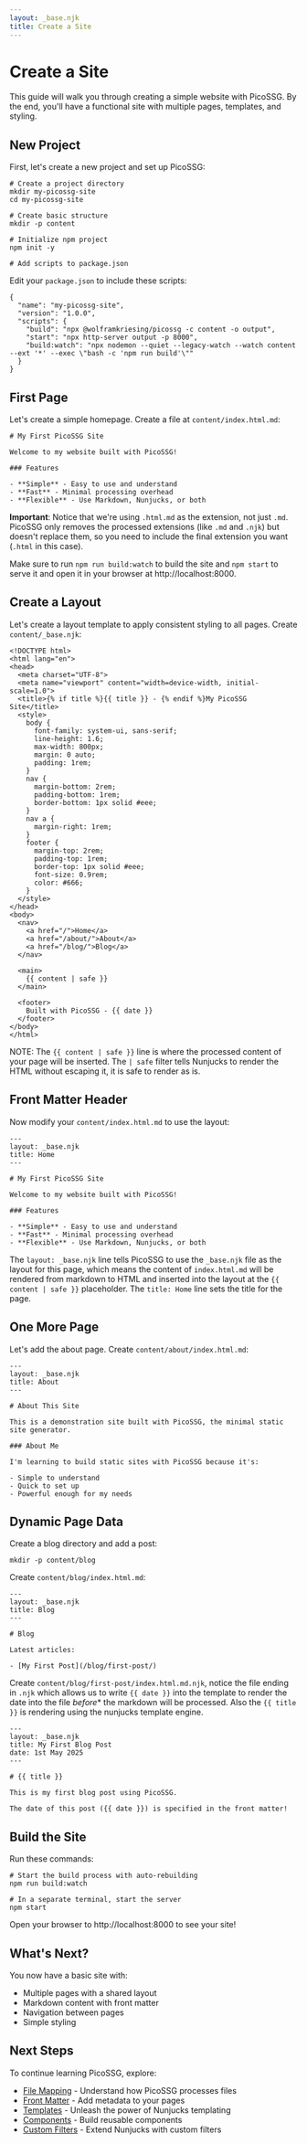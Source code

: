 ```yaml
---
layout: _base.njk
title: Create a Site
---
```


# Create a Site

This guide will walk you through creating a simple website with PicoSSG. By the end, you'll have a functional site with multiple pages, templates, and styling.

## New Project

First, let's create a new project and set up PicoSSG:

```bash-allow2copy
# Create a project directory
mkdir my-picossg-site
cd my-picossg-site

# Create basic structure
mkdir -p content

# Initialize npm project
npm init -y

# Add scripts to package.json
```

Edit your `package.json` to include these scripts:

```json-allow2copy
{
  "name": "my-picossg-site",
  "version": "1.0.0",
  "scripts": {
    "build": "npx @wolframkriesing/picossg -c content -o output",
    "start": "npx http-server output -p 8000",
    "build:watch": "npx nodemon --quiet --legacy-watch --watch content --ext '*' --exec \"bash -c 'npm run build'\""
  }
}
```

## First Page

Let's create a simple homepage. Create a file at `content/index.html.md`:

```markdown-allow2copy
# My First PicoSSG Site

Welcome to my website built with PicoSSG!

### Features

- **Simple** - Easy to use and understand
- **Fast** - Minimal processing overhead
- **Flexible** - Use Markdown, Nunjucks, or both
```

**Important**: Notice that we're using `.html.md` as the extension, not just `.md`. PicoSSG only removes the 
processed extensions (like `.md` and `.njk`) but doesn't replace them, so you need to include the final extension you want (`.html` in this case).

Make sure to run `npm run build:watch` to build the site and `npm start` to serve it and open it in your browser at http://localhost:8000.

## Create a Layout

Let's create a layout template to apply consistent styling to all pages. Create `content/_base.njk`:

```html-allow2copy
<!DOCTYPE html>
<html lang="en">
<head>
  <meta charset="UTF-8">
  <meta name="viewport" content="width=device-width, initial-scale=1.0">
  <title>{% if title %}{{ title }} - {% endif %}My PicoSSG Site</title>
  <style>
    body {
      font-family: system-ui, sans-serif;
      line-height: 1.6;
      max-width: 800px;
      margin: 0 auto;
      padding: 1rem;
    }
    nav {
      margin-bottom: 2rem;
      padding-bottom: 1rem;
      border-bottom: 1px solid #eee;
    }
    nav a {
      margin-right: 1rem;
    }
    footer {
      margin-top: 2rem;
      padding-top: 1rem;
      border-top: 1px solid #eee;
      font-size: 0.9rem;
      color: #666;
    }
  </style>
</head>
<body>
  <nav>
    <a href="/">Home</a>
    <a href="/about/">About</a>
    <a href="/blog/">Blog</a>
  </nav>
  
  <main>
    {{ content | safe }}
  </main>
  
  <footer>
    Built with PicoSSG - {{ date }}
  </footer>
</body>
</html>
```

NOTE: The `{{ content | safe }}` line is where the processed content of your page will be inserted. 
The `| safe` filter tells Nunjucks to render the HTML without escaping it, it is safe to render as is.

## Front Matter Header

Now modify your `content/index.html.md` to use the layout:

```markdown-allow2copy
---
layout: _base.njk
title: Home
---

# My First PicoSSG Site

Welcome to my website built with PicoSSG!

### Features

- **Simple** - Easy to use and understand
- **Fast** - Minimal processing overhead
- **Flexible** - Use Markdown, Nunjucks, or both
```

The `layout: _base.njk` line tells PicoSSG to use the `_base.njk` file as the layout for this page,
which means the content of `index.html.md` will be rendered from markdown to HTML and inserted into the layout at the `{{ content | safe }}` placeholder.
The `title: Home` line sets the title for the page.

## One More Page

Let's add the about page. Create `content/about/index.html.md`:

```markdown-allow2copy
---
layout: _base.njk
title: About
---

# About This Site

This is a demonstration site built with PicoSSG, the minimal static site generator.

### About Me

I'm learning to build static sites with PicoSSG because it's:

- Simple to understand
- Quick to set up
- Powerful enough for my needs
```

## Dynamic Page Data

Create a blog directory and add a post:

```bash-allow2copy
mkdir -p content/blog
```

Create `content/blog/index.html.md`:

```markdown-allow2copy
---
layout: _base.njk
title: Blog
---

# Blog

Latest articles:

- [My First Post](/blog/first-post/)
```

Create `content/blog/first-post/index.html.md.njk`, notice the file ending in `.njk` which
allows us to write `{{ date }}` into the template to render the date into the file *before**
the markdown will be processed. Also the `{{ title }}` is rendering using the nunjucks template engine.

```markdown-allow2copy
---
layout: _base.njk
title: My First Blog Post
date: 1st May 2025
---

# {{ title }}

This is my first blog post using PicoSSG.

The date of this post ({{ date }}) is specified in the front matter!
```

## Build the Site

Run these commands:

```bash-allow2copy
# Start the build process with auto-rebuilding
npm run build:watch

# In a separate terminal, start the server
npm start
```

Open your browser to http://localhost:8000 to see your site!

## What's Next?

You now have a basic site with:

- Multiple pages with a shared layout
- Markdown content with front matter
- Navigation between pages
- Simple styling

## Next Steps

To continue learning PicoSSG, explore:

- [File Mapping](/file-mapping/) - Understand how PicoSSG processes files
- [Front Matter](/frontmatter/) - Add metadata to your pages
- [Templates](/templates/) - Unleash the power of Nunjucks templating
- [Components](/components/) - Build reusable components
- [Custom Filters](/custom-filters/) - Extend Nunjucks with custom filters